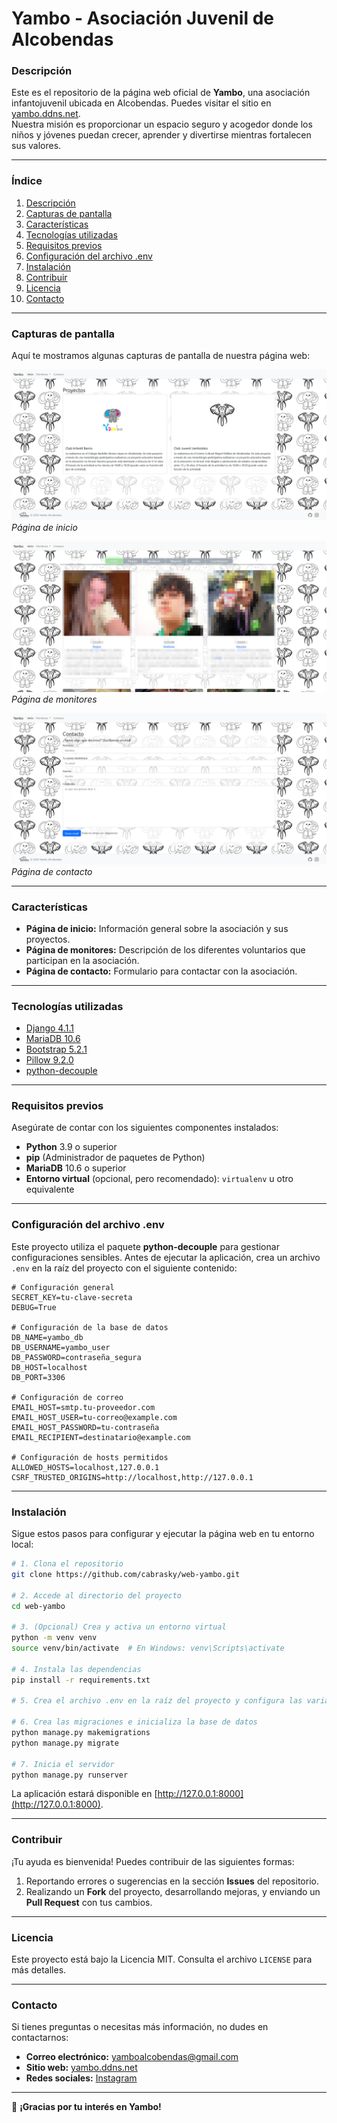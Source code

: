 # **Yambo - Asociación Juvenil de Alcobendas**

### **Descripción**

Este es el repositorio de la página web oficial de **Yambo**, una asociación infantojuvenil ubicada en Alcobendas. Puedes visitar el sitio en [yambo.ddns.net](http://yambo.ddns.net).  
Nuestra misión es proporcionar un espacio seguro y acogedor donde los niños y jóvenes puedan crecer, aprender y divertirse mientras fortalecen sus valores.

---

### **Índice**

1. [Descripción](#descripción)  
2. [Capturas de pantalla](#capturas-de-pantalla)  
3. [Características](#características)  
4. [Tecnologías utilizadas](#tecnologías-utilizadas)  
5. [Requisitos previos](#requisitos-previos)  
6. [Configuración del archivo .env](#configuración-del-archivo-env)  
7. [Instalación](#instalación)  
8. [Contribuir](#contribuir)  
9. [Licencia](#licencia)  
10. [Contacto](#contacto)  

---

### **Capturas de pantalla**

Aquí te mostramos algunas capturas de pantalla de nuestra página web:

[![Imagen de la página de inicio](docs/imgs/inicio.png)](docs/imgs/inicio.png)  
*Página de inicio*  

[![Imagen de la página de monitores](docs/imgs/monitores.png)](docs/imgs/monitores.png)
*Página de monitores*  

[![Imagen de la página de contacto](docs/imgs/contacto.png)](docs/imgs/contacto.png)  
*Página de contacto*  

---

### **Características**

- **Página de inicio:** Información general sobre la asociación y sus proyectos.  
- **Página de monitores:** Descripción de los diferentes voluntarios que participan en la asociación.  
- **Página de contacto:** Formulario para contactar con la asociación.  

---

### **Tecnologías utilizadas**

- [Django 4.1.1](https://www.djangoproject.com/)  
- [MariaDB 10.6](https://mariadb.org/)  
- [Bootstrap 5.2.1](https://getbootstrap.com/)  
- [Pillow 9.2.0](https://pillow.readthedocs.io/)  
- [python-decouple](https://pypi.org/project/python-decouple/)  

---

### **Requisitos previos**

Asegúrate de contar con los siguientes componentes instalados:

- **Python** 3.9 o superior  
- **pip** (Administrador de paquetes de Python)  
- **MariaDB** 10.6 o superior  
- **Entorno virtual** (opcional, pero recomendado): `virtualenv` u otro equivalente  

---

### **Configuración del archivo .env**

Este proyecto utiliza el paquete **python-decouple** para gestionar configuraciones sensibles. Antes de ejecutar la aplicación, crea un archivo `.env` en la raíz del proyecto con el siguiente contenido:

```env
# Configuración general
SECRET_KEY=tu-clave-secreta
DEBUG=True

# Configuración de la base de datos
DB_NAME=yambo_db
DB_USERNAME=yambo_user
DB_PASSWORD=contraseña_segura
DB_HOST=localhost
DB_PORT=3306

# Configuración de correo
EMAIL_HOST=smtp.tu-proveedor.com
EMAIL_HOST_USER=tu-correo@example.com
EMAIL_HOST_PASSWORD=tu-contraseña
EMAIL_RECIPIENT=destinatario@example.com

# Configuración de hosts permitidos
ALLOWED_HOSTS=localhost,127.0.0.1
CSRF_TRUSTED_ORIGINS=http://localhost,http://127.0.0.1
```

---

### **Instalación**

Sigue estos pasos para configurar y ejecutar la página web en tu entorno local:

```bash
# 1. Clona el repositorio
git clone https://github.com/cabrasky/web-yambo.git

# 2. Accede al directorio del proyecto
cd web-yambo

# 3. (Opcional) Crea y activa un entorno virtual
python -m venv venv
source venv/bin/activate  # En Windows: venv\Scripts\activate

# 4. Instala las dependencias
pip install -r requirements.txt

# 5. Crea el archivo .env en la raíz del proyecto y configura las variables de entorno según la sección anterior

# 6. Crea las migraciones e inicializa la base de datos
python manage.py makemigrations
python manage.py migrate

# 7. Inicia el servidor
python manage.py runserver
```

La aplicación estará disponible en [http://127.0.0.1:8000](http://127.0.0.1:8000).

---

### **Contribuir**

¡Tu ayuda es bienvenida! Puedes contribuir de las siguientes formas:

1. Reportando errores o sugerencias en la sección **Issues** del repositorio.  
2. Realizando un **Fork** del proyecto, desarrollando mejoras, y enviando un **Pull Request** con tus cambios.  

---

### **Licencia**

Este proyecto está bajo la Licencia MIT. Consulta el archivo `LICENSE` para más detalles.

---

### **Contacto**

Si tienes preguntas o necesitas más información, no dudes en contactarnos:

- **Correo electrónico:** yamboalcobendas@gmail.com
- **Sitio web:** [yambo.ddns.net](https://yambo.ddns.net)  
- **Redes sociales:** [Instagram](https://www.instagram.com/yambo_jambo/)

---

🎉 **¡Gracias por tu interés en Yambo!**